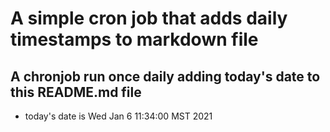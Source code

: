 A simple cron job that adds daily timestamps to markdown file
============================================================
## A chronjob run once daily adding today's date to this README.md file
* today's date is Wed Jan  6 11:34:00 MST 2021

